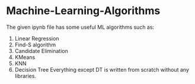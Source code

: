 # Machine-Learning-Algorithms
The given ipynb file has some useful ML algorithms such as:
1. Linear Regression
2. Find-S algorithm
3. Candidate Elimination
4. KMeans
5. KNN
6. Decision Tree
Everything except DT is written from scratch without any libraries.

